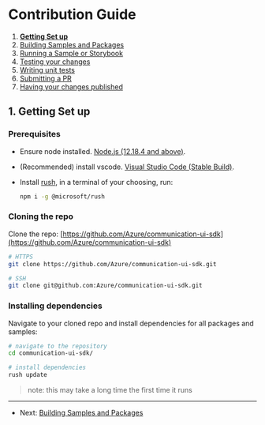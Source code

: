 # Contribution Guide

1. **[Getting Set up](<./1. getting-set-up.md>)**
2. [Building Samples and Packages](<./2. build-samples-and-packages.md>)
3. [Running a Sample or Storybook](<./3. running-a-sample-or-storybook.md>)
4. [Testing your changes](<./4. testing-your-changes.md>)
5. [Writing unit tests](<./5. writing-unit-tests.md>)
6. [Submitting a PR](<./6. submitting-a-pr.md>)
7. [Having your changes published](<./7. having-your-changes-published.md>)

## 1. Getting Set up

### Prerequisites

- Ensure node installed. [Node.js (12.18.4 and above)](https://nodejs.org/en/download/).
- (Recommended) install vscode. [Visual Studio Code (Stable Build)](https://code.visualstudio.com/Download).
- Install [rush](https://rushjs.io/), in a terminal of your choosing, run:

    ```bash
    npm i -g @microsoft/rush
    ```

### Cloning the repo

Clone the repo: [https://github.com/Azure/communication-ui-sdk](https://github.com/Azure/communication-ui-sdk)

```bash
# HTTPS
git clone https://github.com/Azure/communication-ui-sdk.git

# SSH
git clone git@github.com:Azure/communication-ui-sdk.git
```

### Installing dependencies

Navigate to your cloned repo and install dependencies for all packages and samples:

```bash
# navigate to the repository
cd communication-ui-sdk/

# install dependencies
rush update
```

> note: this may take a long time the first time it runs

---

- Next: [Building Samples and Packages](<./2. build-samples-and-packages.md>)
